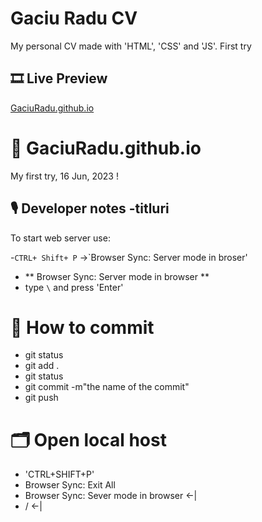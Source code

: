 # Gaciu Radu CV

My personal CV made with 'HTML', 'CSS' and 'JS'.
First try

## 🎞 Live Preview

[GaciuRadu.github.io](https://gaciuradu.github.io/)

# 🔑 GaciuRadu.github.io

My first try, 16 Jun, 2023
!

## 🎙️ Developer notes -titluri

To start web server use:

-`CTRL+ Shift+ P` ->`Browser Sync: Server mode in broser'

- ** Browser Sync: Server mode in browser **
- type `\` and press 'Enter'

# 💾 How to commit

- git status
- git add .
- git status
- git commit -m"the name of the commit"
- git push

# 🗂️ Open local host

- 'CTRL+SHIFT+P'
- Browser Sync: Exit All
- Browser Sync: Sever mode in browser <-|
- / <-|
